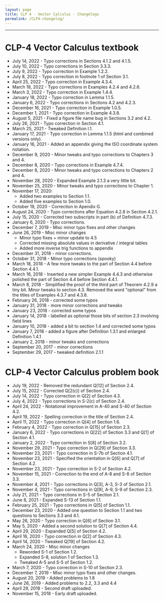 ```yaml
---
layout: page
title: CLP 4 - Vector Calculus - Changelogs
permalink: /CLP4-changelog/
---
```


---

# CLP-4 Vector Calculus textbook
* July 14, 2022 - Typo corrections in Sections 4.1.2 and 4.1.5.
* July 10, 2022 - Typo corrections in Section 3.3.3.
* July 9, 2022 - Typo correction in Example 1.2.2.
* July 8, 2022 - Typo correction in footnote 1 of Section 3.1.
* April 25, 2022 - Typo correction in Example 4.3.4.
* March 18, 2022 - Typo corrections in Examples 4.2.4 and 4.2.6.
* March 3, 2022 - Typo correction in Example 1.4.4.
* January 18, 2022 - Typo correction in Lemma 1.1.5.
* January 6, 2022 - Typo corrections in Sections 4.2 and 4.2.3.
* December 16, 2021 - Typo correction in Example 1.0.5.
* December 1, 2021 - Typo correction in Example 4.3.8.
* August 5, 2021 - Fixed a figure file name bug in Sections 3.2 and 4.2.
* July 26, 2021 - Typo correction in Section 4.1.
* March 25, 2021 -  Tweaked Definition I.1.
* January 17, 2021 - Typo correction in Lemma 1.1.5 (html and combined versions only).
* January 16, 2021 - Added an appendix giving the ISO coordinate system notation.
* December 9, 2020 - Minor tweaks and typo corrections to Chapters 3 and 4.
* December 8, 2020 - Typo corrections in Example 4.7.4.
* December 8, 2020 - Minor tweaks and typo corrections to Chapters 2 and 4.
* November 28, 2020 - Expanded Example 2.1.3 a very little bit. 
* November 25, 2020 - Minor tweaks and typo corrections to Chapter 1.
* November 17, 2020:
   * Added two examples to Section 1.1.
   * Added five examples to Section 1.0.
* October 19, 2020 - Correction in Apendix G.
* August 24, 2020 - Typo corrections after Equation 4.2.8 in Section 4.2.1.
* July 15, 2020 - Corrected two subscripts in part (b) of Definition 4.7.3.
* January 6, 2020 - Typo corrections.
* December 7, 2019 - Misc minor typo fixes and other changes
* June 26, 2019 - Misc minor changes
  * Minor typo fixes + minor update to 4.5
  * Corrected missing absolute values in derivative / integral tables
  * Added more inverse trig functions to appendix
* December 31, 2018 - minor corrections.
* October 31, 2018 - Minor typo corrections (spooky)
* March 18, 2018 - A few more tweaks to the part of Section 4.4 before Section 4.4.1.
* March 16, 2018 - Inserted a new simpler Example 4.4.3 and otherwise polished the part of Section 4.4 before Section 4.4.1.
* March 8, 2018 - Simplified the proof of the third part of Theorem 4.2.9 a tiny bit. Minor tweaks to section 4.3. Removed the word "optional" from the titles of Examples 4.3.7 and 4.3.8.
* February 26, 2018 - corrected some typos
*   January 31, 2018 - more minor corrections and tweaks
*   January 23, 2018 - corrected some typos
*   January 14, 2018 - labelled as optional those bits of section 2.3 involving field lines
*   January 10, 2018 - added a bit to section 1.4 and corrected some typos
*   January 7, 2018 - added a figure after Definition 1.3.1 and enlarged Definition 1.4.1
*   January 2, 2018 - minor tweaks and corrections
*   September 20, 2017 - minor corrections
*   September 29, 2017 - tweaked definition 2.1.1

# CLP-4 Vector Calculus problem book
* July 19, 2022 - Removed the redundant Q[12] of Section 2.4.
* July 15, 2022 - Corrected Q[2(c)] of Section 2.4.
* July 14, 2022 - Typo correction in Q[2] of Section 4.3.
* July 4, 2022 - Typo corrections in S-2(c) of Section 2.4.
* April 24, 2022 - Notational improvement in A-40 and S-40 of Section 4.2.
* April 19, 2022 - Spelling correction in the title of Section 2.4.
* April 11, 2022 - Typo correction in Q[4] of Section 1.6.
* February 4, 2022 - Typo correction in Q[15] of Section 2.3.
* January 6, 2022 - Typo corrections in Q[22] of Section 3.3 and Q[1] of Section 4.1.
* January 2, 2022 - Typo correction in S[8] of Section 3.2.
* November 29, 2021 - Typo correction in Q[29] of Section 3.3.
* November 23, 2021 - Typo correction in S-7b of Section 4.1.
* November 23, 2021 - Specified the orientation in Q[6] and Q[7] of Section 4.2.
* November 23, 2021 - Typo correction in S-2 of Section 4.2.
* November 15, 2021 - Correction to the end of A-8 and S-8 of Section 3.3.
* November 4, 2021 - Typo corrections in Q[3], A-3, S-3 of Section 2.1.
* November 4, 2021 - Typo corrections in Q[9], A-9, S-9 of Section 2.3.
* July 21, 2021 - Typo corrections in S-5 of Section 2.1.
* June 8, 2021 - Expanded S-13 of Section 1.1.
* February 25, 2021 - Typo corrections in Q[5] of Section 1.1.
* December 23, 2020 - Added one question to Section 1.1 and two questions to Sections 3.3 and 4.1.
* May 26, 2020 - Typo correction in Q[6] of Section 3.1.
* May  5, 2020 - Added a second solution to Q[7] of Section 4.4.
* April 29, 2020 - Expanded Q[5] of Section 4.2.
* April 16, 2020 - Typo correction in Q[2] of Section 4.3.
* April 14, 2020 - Tweaked Q[19] of Section 4.2.
* March 24, 2020 - Misc minor changes
  * Reworded S-1 of Section 1.2.
  * Expanded S-8, solution 1 of Section 1.3.
  * Tweaked A-5 and S-5 of Section 1.2.
* March   7, 2020 - Typo correction in S-10 of Section 2.3.
* December 7, 2019 - Misc minor typo fixes and other changes.
* August 20, 2019 - Added problems to 1.8
* June 26, 2019 - Added problems to 2.2, 3.3 and 4.4
* April 29, 2018 - Second draft uploaded.
* November 15, 2018 - Early draft uploaded.
